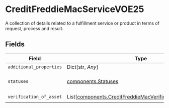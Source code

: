 # CreditFreddieMacServiceVOE25

A collection of details related to a fulfillment service or product in terms of request, process and result.


## Fields

| Field                                                                                                                        | Type                                                                                                                         | Required                                                                                                                     | Description                                                                                                                  |
| ---------------------------------------------------------------------------------------------------------------------------- | ---------------------------------------------------------------------------------------------------------------------------- | ---------------------------------------------------------------------------------------------------------------------------- | ---------------------------------------------------------------------------------------------------------------------------- |
| `additional_properties`                                                                                                      | Dict[str, *Any*]                                                                                                             | :heavy_minus_sign:                                                                                                           | N/A                                                                                                                          |
| `statuses`                                                                                                                   | [components.Statuses](../../models/shared/statuses.md)                                                                       | :heavy_check_mark:                                                                                                           | A collection of STATUS containers.                                                                                           |
| `verification_of_asset`                                                                                                      | List[[components.CreditFreddieMacVerificationOfAssetVOE25](../../models/shared/creditfreddiemacverificationofassetvoe25.md)] | :heavy_check_mark:                                                                                                           | N/A                                                                                                                          |